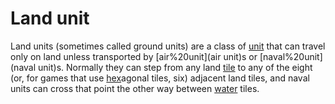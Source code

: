 # Land unit

Land units (sometimes called ground units) are a class of [unit](unit) that can travel only on land unless transported by [air%20unit](air unit)s or [naval%20unit](naval unit)s. Normally they can step from any land [tile](tile) to any of the eight (or, for games that use [hex](hex)agonal tiles, six) adjacent land tiles, and naval units can cross that point the other way between [water](water) tiles.